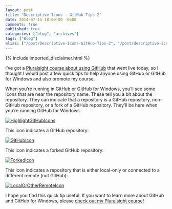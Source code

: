 ```yaml
---
layout: post
title: "Descriptive Icons - GitHub Tips 2"
date: 2014-07-15 18:00:00 -0400
comments: true
published: true
categories: ["blog", "archives"]
tags: ["Blog"]
alias: ["/post/Descriptive-Icons-GitHub-Tips-2", "/post/descriptive-icons-github-tips-2"]
---
```

<!-- more -->
{% include imported_disclaimer.html %}
<p>I’ve got a <a href="http://pluralsight.com/training/Courses/TableOfContents/github-windows-developers" target="_blank">Pluralsight course about using GitHub</a> that went live today, so I thought I would post a few quick tips to help anyone using GitHub or GitHub for Windows and also promote my course.</p> <p>When you’re running in GitHub or GitHub for Windows, you’ll see some icons that are near the repository name. These tell you a bit about the repository. They can indicate that a repository is a GitHub repository, non-GitHub repository, or a fork of a GitHub repository. They’ll be here when you’re running GitHub for Windows.</p> <p><a href="http://brendan.enrick.com/image.axd?picture=HighlightGitHubIcons.png"><img title="HighlightGitHubIcons" style="border-left-width: 0px; max-width: 100%; border-right-width: 0px; border-bottom-width: 0px; display: inline; border-top-width: 0px" border="0" alt="HighlightGitHubIcons" src="http://brendan.enrick.com/image.axd?picture=HighlightGitHubIcons_thumb.png"></a> </p> <p>This icon indicates a GitHub repository:</p> <p><a href="http://brendan.enrick.com/image.axd?picture=GitHubIcon.png"><img title="GitHubIcon" style="border-left-width: 0px; border-right-width: 0px; border-bottom-width: 0px; display: inline; border-top-width: 0px" border="0" alt="GitHubIcon" src="http://brendan.enrick.com/image.axd?picture=GitHubIcon_thumb.png"></a> </p> <p>This icon indicates a forked GitHub repository:</p> <p><a href="http://brendan.enrick.com/image.axd?picture=ForkedIcon.png"><img title="ForkedIcon" style="border-left-width: 0px; border-right-width: 0px; border-bottom-width: 0px; display: inline; border-top-width: 0px" border="0" alt="ForkedIcon" src="http://brendan.enrick.com/image.axd?picture=ForkedIcon_thumb.png"></a> </p> <p>This icon indicates a repository that is either local-only or connected to a different remote (not GitHub):</p> <p><a href="http://brendan.enrick.com/image.axd?picture=LocalOrOtherRemoteIcon.png"><img title="LocalOrOtherRemoteIcon" style="border-left-width: 0px; border-right-width: 0px; border-bottom-width: 0px; display: inline; border-top-width: 0px" border="0" alt="LocalOrOtherRemoteIcon" src="http://brendan.enrick.com/image.axd?picture=LocalOrOtherRemoteIcon_thumb.png"></a> </p> <p>I hope you find this quick tip useful. If you want to learn more about GitHub and GitHub for Windows, please <a href="http://pluralsight.com/training/Courses/TableOfContents/github-windows-developers" target="_blank">check out my Pluralsight course</a>!</p>
